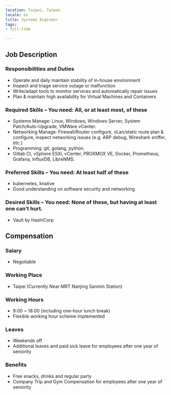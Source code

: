 ```yaml
---
location: Taipei, Taiwan
locale: en
title: Systems Engineer
tags:
- full-time

---
```

## **Job Description**

### Responsibilities and Duties

* Operate and daily maintain stability of in-house environment
* Inspect and triage service outage or malfunction
* Write/adapt tools to monitor services and automatically repair issues
* Plan & maintain high availability for Virtual Machines and Containers

### Required Skills – You need: All, or at least most, of these

* Systems Manage: Linux, Windows, Windows Server, System Patch/Auto-Upgrade, VMWare vCenter.
* Networking Manage: Firewall/Router configure, vLan/static route plan & configure, inspect networking issues (e.g. ARP debug, Wireshark sniffer, etc.)
* Programming: git, golang, python.
* Gitlab CI, vSphere ESXi, vCenter, PROXMOX VE, Docker, Prometheus, Grafana, InfluxDB, LibreNMS.

### Preferred Skills – You need: At least half of these
* kubernetes, knative
* Good understanding on software security and networking

### Desired Skills – You need: None of these, but having at least one can’t hurt.
* Vault by HashiCorp

## Compensation

### Salary
* Negotiable

### Working Place
* Taipei (Currently Near MRT Nanjing Sanmin Station)

### Working Hours
* 9:00 ~ 18:00 (including one-hour lunch break)
* Flexible working hour scheme implemented

### Leaves
* Weekends off
* Additional leaves and paid sick leave for employees after one year of seniority

### Benefits
* Free snacks, drinks and regular party
* Company Trip and Gym Compensation for employees after one year of seniority